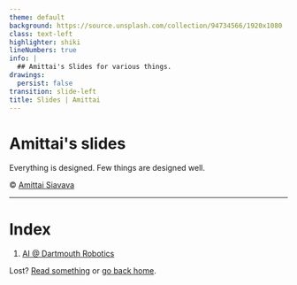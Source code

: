```yaml
---
theme: default
background: https://source.unsplash.com/collection/94734566/1920x1080
class: text-left
highlighter: shiki
lineNumbers: true
info: |
  ## Amittai's Slides for various things.
drawings:
  persist: false
transition: slide-left
title: Slides | Amittai
---
```


# Amittai's slides

Everything is designed. Few things are designed well.

&copy; [Amittai Siavava](https://amittai.studio)

<!--
This is important.
What else happens?
-->

---

# Index

1. [AI @ Dartmouth Robotics][robotics-slides]

<div class="abs-br m-6 flex gap-2">

Lost? [Read something][blog] or [go back home][portfolio].

</div>

[blog]:             https://txt.amittai.studio
[robotics-slides]:  https://robotics.slides.amittai.studio
[portfolio]:        https://amittai.studio
